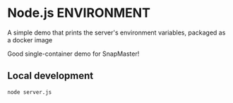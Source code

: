 # Node.js ENVIRONMENT

A simple demo that prints the server's environment variables, packaged as a docker image

Good single-container demo for SnapMaster!

## Local development

    node server.js
